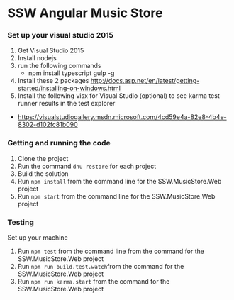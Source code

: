 # SSW Angular Music Store
### Set up your visual studio 2015
1. Get Visual Studio 2015
2. Install nodejs
3. run the following commands
	- npm install typescript gulp -g
4. Install these 2 packages http://docs.asp.net/en/latest/getting-started/installing-on-windows.html
5. Install the following visx for Visual Studio (optional) to see karma test runner results in the test explorer
- https://visualstudiogallery.msdn.microsoft.com/4cd59e4a-82e8-4b4e-8302-d102fc81b090

### Getting and running the code
1. Clone the project
2. Run the command `dnu restore` for each project
3. Build the solution
3. Run `npm install` from the command line for the SSW.MusicStore.Web project
3. Run `npm start` from the command line for the SSW.MusicStore.Web project


### Testing
Set up your machine
1. Run `npm test` from the command line from the command for the SSW.MusicStore.Web project
2. Run `npm run build.test.watch`from the command for the SSW.MusicStore.Web project
3. Run `npm run karma.start` from the command for the SSW.MusicStore.Web project
